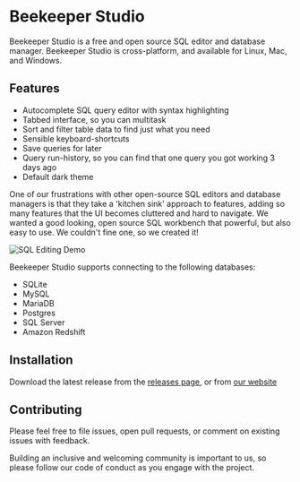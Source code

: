 # Beekeeper Studio

Beekeeper Studio is a free and open source SQL editor and database manager. Beekeeper Studio is cross-platform, and available for Linux, Mac, and Windows.

## Features

- Autocomplete SQL query editor with syntax highlighting
- Tabbed interface, so you can multitask
- Sort and filter table data to find just what you need
- Sensible keyboard-shortcuts
- Save queries for later
- Query run-history, so you can find that one query you got working 3 days ago
- Default dark theme

One of our frustrations with other open-source SQL editors and database managers is that they take a 'kitchen sink' approach to features, adding so many features that the UI becomes cluttered and hard to navigate. We wanted a good looking, open source SQL workbench that powerful, but also easy to use. We couldn't fine one, so we created it!

![SQL Editing Demo](https://raw.githubusercontent.com/beekeeper-studio/beekeeper-studio/master/screenshots/beekeeper-studio-demo.gif)

Beekeeper Studio supports connecting to the following databases:

- SQLite
- MySQL
- MariaDB
- Postgres
- SQL Server
- Amazon Redshift

## Installation

Download the latest release from the [releases page](https://github.com/beekeeper-studio/beekeeper-studio/releases), or from [our website](https://beekeeperstudio.io)

## Contributing

Please feel free to file issues, open pull requests, or comment on existing issues with feedback.

Building an inclusive and welcoming community is important to us, so please follow our code of conduct as you engage with the project.



